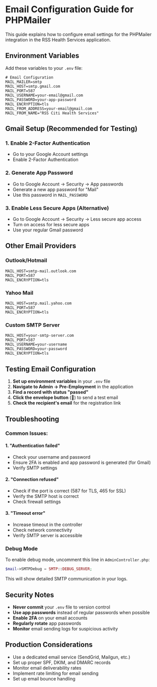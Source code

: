 # Email Configuration Guide for PHPMailer

This guide explains how to configure email settings for the PHPMailer integration in the RSS Health Services application.

## Environment Variables

Add these variables to your `.env` file:

```env
# Email Configuration
MAIL_MAILER=smtp
MAIL_HOST=smtp.gmail.com
MAIL_PORT=587
MAIL_USERNAME=your-email@gmail.com
MAIL_PASSWORD=your-app-password
MAIL_ENCRYPTION=tls
MAIL_FROM_ADDRESS=your-email@gmail.com
MAIL_FROM_NAME="RSS Citi Health Services"
```

## Gmail Setup (Recommended for Testing)

### 1. Enable 2-Factor Authentication
- Go to your Google Account settings
- Enable 2-Factor Authentication

### 2. Generate App Password
- Go to Google Account → Security → App passwords
- Generate a new app password for "Mail"
- Use this password in `MAIL_PASSWORD`

### 3. Enable Less Secure Apps (Alternative)
- Go to Google Account → Security → Less secure app access
- Turn on access for less secure apps
- Use your regular Gmail password

## Other Email Providers

### Outlook/Hotmail
```env
MAIL_HOST=smtp-mail.outlook.com
MAIL_PORT=587
MAIL_ENCRYPTION=tls
```

### Yahoo Mail
```env
MAIL_HOST=smtp.mail.yahoo.com
MAIL_PORT=587
MAIL_ENCRYPTION=tls
```

### Custom SMTP Server
```env
MAIL_HOST=your-smtp-server.com
MAIL_PORT=587
MAIL_USERNAME=your-username
MAIL_PASSWORD=your-password
MAIL_ENCRYPTION=tls
```

## Testing Email Configuration

1. **Set up environment variables** in your `.env` file
2. **Navigate to Admin → Pre-Employment** in the application
3. **Find a record with status "passed"**
4. **Click the envelope button** (📧) to send a test email
5. **Check the recipient's email** for the registration link

## Troubleshooting

### Common Issues:

#### 1. "Authentication failed"
- Check your username and password
- Ensure 2FA is enabled and app password is generated (for Gmail)
- Verify SMTP settings

#### 2. "Connection refused"
- Check if the port is correct (587 for TLS, 465 for SSL)
- Verify the SMTP host is correct
- Check firewall settings

#### 3. "Timeout error"
- Increase timeout in the controller
- Check network connectivity
- Verify SMTP server is accessible

### Debug Mode

To enable debug mode, uncomment this line in `AdminController.php`:

```php
$mail->SMTPDebug = SMTP::DEBUG_SERVER;
```

This will show detailed SMTP communication in your logs.

## Security Notes

- **Never commit** your `.env` file to version control
- **Use app passwords** instead of regular passwords when possible
- **Enable 2FA** on your email accounts
- **Regularly rotate** app passwords
- **Monitor** email sending logs for suspicious activity

## Production Considerations

- Use a dedicated email service (SendGrid, Mailgun, etc.)
- Set up proper SPF, DKIM, and DMARC records
- Monitor email deliverability rates
- Implement rate limiting for email sending
- Set up email bounce handling
